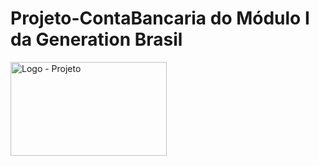 # Projeto-ContaBancaria do Módulo I da Generation Brasil

<img src="ahzlj-m4hyo.png" alt="Logo - Projeto" style="height: 150px; width:250px;"/>

